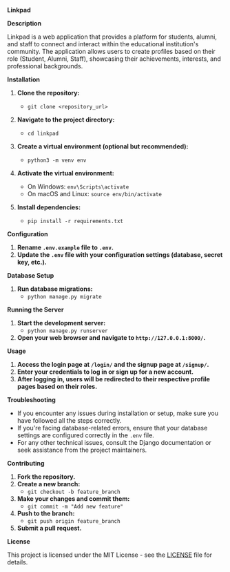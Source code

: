 
**Linkpad**

**Description**

Linkpad is a web application that provides a platform for students, alumni, and staff to connect and interact within the educational institution's community. The application allows users to create profiles based on their role (Student, Alumni, Staff), showcasing their achievements, interests, and professional backgrounds.

**Installation**

1. **Clone the repository:**
   - `git clone <repository_url>`

2. **Navigate to the project directory:**
   - `cd linkpad`

3. **Create a virtual environment (optional but recommended):**
   - `python3 -m venv env`

4. **Activate the virtual environment:**
   - On Windows: `env\Scripts\activate`
   - On macOS and Linux: `source env/bin/activate`

5. **Install dependencies:**
   - `pip install -r requirements.txt`

**Configuration**

1. **Rename `.env.example` file to `.env`.**
2. **Update the `.env` file with your configuration settings (database, secret key, etc.).**

**Database Setup**

1. **Run database migrations:**
   - `python manage.py migrate`

**Running the Server**

1. **Start the development server:**
   - `python manage.py runserver`
2. **Open your web browser and navigate to `http://127.0.0.1:8000/`.**

**Usage**

1. **Access the login page at `/login/` and the signup page at `/signup/`.**
2. **Enter your credentials to log in or sign up for a new account.**
3. **After logging in, users will be redirected to their respective profile pages based on their roles.**

**Troubleshooting**

- If you encounter any issues during installation or setup, make sure you have followed all the steps correctly.
- If you're facing database-related errors, ensure that your database settings are configured correctly in the `.env` file.
- For any other technical issues, consult the Django documentation or seek assistance from the project maintainers.

**Contributing**

1. **Fork the repository.**
2. **Create a new branch:**
   - `git checkout -b feature_branch`
3. **Make your changes and commit them:**
   - `git commit -m "Add new feature"`
4. **Push to the branch:**
   - `git push origin feature_branch`
5. **Submit a pull request.**

**License**

This project is licensed under the MIT License - see the [LICENSE](LICENSE) file for details.
